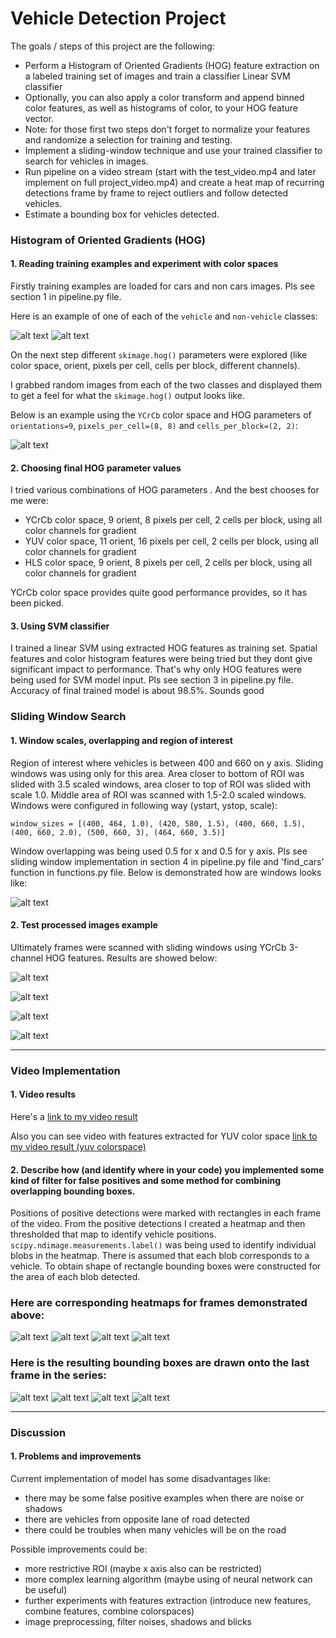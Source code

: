 # Vehicle Detection Project

The goals / steps of this project are the following:

* Perform a Histogram of Oriented Gradients (HOG) feature extraction on a labeled training set of images and train a classifier Linear SVM classifier
* Optionally, you can also apply a color transform and append binned color features, as well as histograms of color, to your HOG feature vector. 
* Note: for those first two steps don't forget to normalize your features and randomize a selection for training and testing.
* Implement a sliding-window technique and use your trained classifier to search for vehicles in images.
* Run pipeline on a video stream (start with the test_video.mp4 and later implement on full project_video.mp4) and create a heat map of recurring detections frame by frame to reject outliers and follow detected vehicles.
* Estimate a bounding box for vehicles detected.

[//]: # (Image References)
[image1]: ./examples/CarImages.png
[image11]: ./examples/NonCarImages.png
[image2]: ./examples/HOG_examples.png

[image3]: ./examples/windows_example.jpg
[image4]: ./output_images/outfile_windowed_1.jpg
[image41]: ./output_images/outfile_windowed_2.jpg
[image42]: ./output_images/outfile_windowed_3.jpg
[image43]: ./output_images/outfile_windowed_5.jpg

[image5]: ./output_images/outfile_heated_1.jpg
[image51]: ./output_images/outfile_heated_2.jpg
[image52]: ./output_images/outfile_heated_3.jpg
[image53]: ./output_images/outfile_heated_5.jpg

[image7]: ./output_images/outfile_labeled_1.jpg
[image71]: ./output_images/outfile_labeled_2.jpg
[image72]: ./output_images/outfile_labeled_3.jpg
[image73]: ./output_images/outfile_labeled_5.jpg


[video1]: ./project_video_final_processed.mp4
[video2]: ./project_video_final_processed_yuv.mp4


### Histogram of Oriented Gradients (HOG)

#### 1. Reading training examples and experiment with color spaces

Firstly training examples are loaded for cars and non cars images. Pls see section 1 in pipeline.py file.

Here is an example of one of each of the `vehicle` and `non-vehicle` classes:

![alt text][image1]
![alt text][image11]

On the next step different `skimage.hog()` parameters were explored (like color space, orient, pixels per cell, cells per block, different channels).

I grabbed random images from each of the two classes and displayed them to get a feel for what the `skimage.hog()` output looks like.

Below is an example using the `YCrCb` color space and HOG parameters of `orientations=9`, `pixels_per_cell=(8, 8)` and `cells_per_block=(2, 2)`:

![alt text][image2]

#### 2. Choosing final HOG parameter values

I tried various combinations of HOG parameters . 
And the best chooses for me were:

- YCrCb color space, 9 orient, 8 pixels per cell, 2 cells per block, using all color channels for gradient 
- YUV color space, 11 orient, 16 pixels per cell, 2 cells per block, using all color channels for gradient
- HLS color space, 9 orient, 8 pixels per cell, 2 cells per block, using all color channels for gradient

YCrCb color space provides quite good performance provides, so it has been picked.

#### 3. Using SVM classifier

I trained a linear SVM using extracted HOG features as training set. Spatial features 
and color histogram features were being tried but they dont give significant impact to performance. 
That's why only HOG features were being used for SVM model input.
Pls see section 3 in pipeline.py file. 
Accuracy of final trained model is about 98.5%. Sounds good

### Sliding Window Search

#### 1. Window scales, overlapping and region of interest

Region of interest where vehicles is between 400 and 660 on y axis. Sliding windows was using only for this area. 
Area closer to bottom of ROI was slided with 3.5 scaled windows, area closer to top of ROI was slided with scale 1.0. 
Middle area of ROI was scanned with 1.5-2.0 scaled windows. Windows were configured in following way (ystart, ystop, scale):

`window_sizes = [(400, 464, 1.0),
                 (420, 580, 1.5),
                 (400, 660, 1.5),
                 (400, 660, 2.0),
                 (500, 660, 3),
                 (464, 660, 3.5)]` 
                 
Window overlapping was being used 0.5 for x and 0.5 for y axis.
Pls see sliding window implementation in section 4 in pipeline.py file and 'find_cars' function in functions.py file.
Below is demonstrated how are windows looks like:

![alt text][image3]

#### 2. Test processed images example 

Ultimately frames were scanned with sliding windows using YCrCb 3-channel HOG features. 
Results are showed below:

![alt text][image4]

![alt text][image41]

![alt text][image42]

![alt text][image43]

---

### Video Implementation

#### 1. Video results
Here's a [link to my video result](./project_video_final_processed.mp4)

Also you can see video with features extracted for YUV color space [link to my video result (yuv colorspace)](./project_video_processed_yuv.mp4)


#### 2. Describe how (and identify where in your code) you implemented some kind of filter for false positives and some method for combining overlapping bounding boxes.

Positions of positive detections were marked with rectangles in each frame of the video. From the positive detections I created a heatmap and then thresholded that map to identify vehicle positions. `scipy.ndimage.measurements.label()` was being used to identify individual blobs in the heatmap. There is assumed that each blob corresponds to a vehicle. To obtain shape of rectangle bounding boxes were constructed for the area of each blob detected.  


### Here are corresponding heatmaps for frames demonstrated above:

![alt text][image5]
![alt text][image51]
![alt text][image52]
![alt text][image53]


### Here is the resulting bounding boxes are drawn onto the last frame in the series:
![alt text][image7]
![alt text][image71]
![alt text][image72]
![alt text][image73]

---

### Discussion

#### 1. Problems and improvements

Current implementation of model has some disadvantages like:
 - there may be some false positive examples when there are noise or shadows
 - there are vehicles from opposite lane of road detected
 - there could be troubles when many vehicles will be on the road
 
Possible improvements could be:
 - more restrictive ROI (maybe x axis also can be restricted)
 - more complex learning algorithm (maybe using of neural network can be useful)
 - further experiments with features extraction (introduce new features, combine features, combine colorspaces)
 - image preprocessing, filter noises, shadows and blicks
